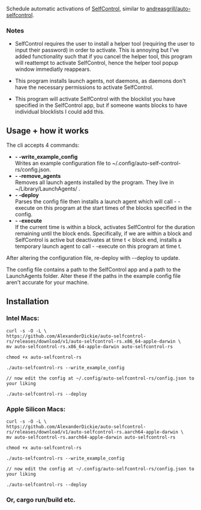 Schedule automatic activations of [SelfControl](https://github.com/SelfControlApp/selfcontrol), similar to [andreasgrill/auto-selfcontrol](https://github.com/andreasgrill/auto-selfcontrol).


### Notes
- SelfControl requires the user to install a helper tool (requiring the user to input their password) in order to activate. This is annoying but I've added functionality such that if you cancel the helper tool, this program will reattempt to activate SelfControl, hence the helper tool popup window immediatly reappears.

- This program installs launch agents, not daemons, as daemons don't have the necessary permissions to activate SelfControl.

- This program will activate SelfControl with the blocklist you have specified in the SelfControl app, but if someone wants blocks to have individual blocklists I could add this.

## Usage + how it works
The cli accepts 4 commands:
- **- -write_example_config** <br> Writes an example configuration file to ~/.config/auto-self-control-rs/config.json.
- **- -remove_agents** <br> Removes all launch agents installed by the program. They live in ~/Library/LaunchAgents/ .
 - **- -deploy** <br> Parses the config file then installs a launch agent which will call - -execute on this program at the start times of the blocks specified in the config.
 - **- -execute** <br> If the current time is within a block, activates SelfControl for the duration remaining until the block ends.
 Specifically, if we are within a block and SelfControl is active but deactivates at time t < block end, installs a temporary launch agent to call - -execute on this program at time t.

After altering the configuration file, re-deploy with --deploy to update.

The config file contains a path to the SelfControl app and a path to the LaunchAgents folder. Alter these if the paths in the example config file aren't accurate for your machine. 
## Installation 
### Intel Macs:

    curl -s -O -L \
    https://github.com/AlexanderDickie/auto-selfcontrol-rs/releases/download/v1/auto-selfcontrol-rs.x86_64-apple-darwin \ 
    mv auto-selfcontrol-rs.x86_64-apple-darwin auto-selfcontrol-rs 
    
    chmod +x auto-selfcontrol-rs
    
    ./auto-selfcontrol-rs --write_example_config
    
    // now edit the config at ~/.config/auto-selfcontrol-rs/config.json to your liking
    
    ./auto-selfcontrol-rs --deploy
    
### Apple Silicon Macs:

    curl -s -O -L \
    https://github.com/AlexanderDickie/auto-selfcontrol-rs/releases/download/v1/auto-selfcontrol-rs.aarch64-apple-darwin \ 
    mv auto-selfcontrol-rs.aarch64-apple-darwin auto-selfcontrol-rs 
    
    chmod +x auto-selfcontrol-rs
    
    ./auto-selfcontrol-rs --write_example_config
    
    // now edit the config at ~/.config/auto-selfcontrol-rs/config.json to your liking
    
    ./auto-selfcontrol-rs --deploy
    
 
 ### Or, cargo run/build etc.
